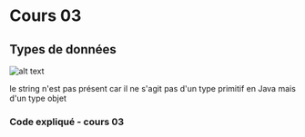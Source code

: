 # Cours 03

## Types de données

![alt text](../img/types-de-donn%C3%A9es.png)

le string n'est pas présent car il ne s'agit pas d'un type primitif en Java mais d'un type objet

### Code expliqué - cours 03
